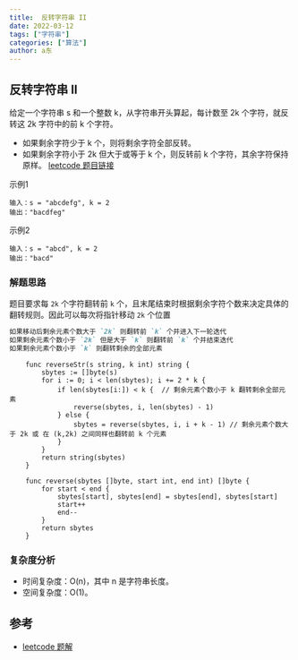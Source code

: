 ```yaml
---
title:  反转字符串 II
date: 2022-03-12
tags: ["字符串"]
categories: ["算法"]
author: a东
---
```


##  反转字符串 II
给定一个字符串 s 和一个整数 k，从字符串开头算起，每计数至 2k 个字符，就反转这 2k 字符中的前 k 个字符。

- 如果剩余字符少于 k 个，则将剩余字符全部反转。
- 如果剩余字符小于 2k 但大于或等于 k 个，则反转前 k 个字符，其余字符保持原样。
[leetcode 题目链接](https://leetcode-cn.com/problems/reverse-string-ii/)

示例1
```
输入：s = "abcdefg", k = 2
输出："bacdfeg"
```

示例2
```
输入：s = "abcd", k = 2
输出："bacd"
```
<!-- more -->

### 解题思路
题目要求每 `2k` 个字符翻转前 `k` 个，且末尾结束时根据剩余字符个数来决定具体的翻转规则。因此可以每次将指针移动 `2k` 个位置
```markdown
如果移动后剩余元素个数大于 `2k` 则翻转前 `k` 个并进入下一轮迭代
如果剩余元素个数小于 `2k` 但是大于 `k` 则翻转前 `k` 个并结束迭代
如果剩余元素个数小于 `k` 则翻转剩余的全部元素
```


```cgo
    func reverseStr(s string, k int) string {
        sbytes := []byte(s)
        for i := 0; i < len(sbytes); i += 2 * k {
            if len(sbytes[i:]) < k {  // 剩余元素个数小于 k 翻转剩余全部元素
                reverse(sbytes, i, len(sbytes) - 1)
            } else {
                sbytes = reverse(sbytes, i, i + k - 1) // 剩余元素个数大于 2k 或 在 (k,2k) 之间同样也翻转前 k 个元素
            }
        }
        return string(sbytes)
    }
    
    func reverse(sbytes []byte, start int, end int) []byte {
        for start < end {
            sbytes[start], sbytes[end] = sbytes[end], sbytes[start]
            start++
            end--
        }
        return sbytes
    }
```


### 复杂度分析
- 时间复杂度：O(n)，其中 n 是字符串长度。
- 空间复杂度：O(1)。

## 参考
* [leetcode 题解](https://leetcode-cn.com/problems/reverse-string-ii/solution/fan-zhuan-zi-fu-chuan-ii-by-leetcode-sol-ua7s/)






